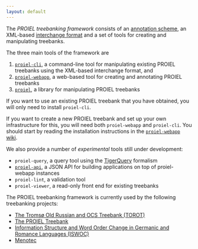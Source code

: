 ```yaml
---
layout: default
---
```


The _PROIEL treebanking framework_ consists of an [annotation
scheme](http://folk.uio.no/daghaug/syntactic_guidelines.pdf), an XML-based
[interchange
format](https://raw.githubusercontent.com/mlj/proiel-webapp/master/public/exports/proiel.xsd)
and a set of tools for creating and manipulating treebanks.

The three main tools of the framework are

1. [`proiel-cli`](https://github.com/proiel/proiel-cli), a command-line tool for manipulating existing PROIEL treebanks using the XML-based interchange format, and
2. [`proiel-webapp`](https://github.com/mlj/proiel-webapp), a web-based tool for creating and annotating PROIEL treebanks
3. [`proiel`](https://github.com/proiel/proiel), a library for manipulating PROIEL treebanks

If you want to use an existing PROIEL treebank that you have obtained, you will only need to install `proiel-cli`.

If you want to create a new PROIEL treebank and set up your own infrastructure
for this, you will need both `proiel-webapp` and `proiel-cli`. You should start
by reading the installation instructions in the [`proiel-webapp`
wiki](https://github.com/mlj/proiel-webapp/wiki).

We also provide a number of _experimental_ tools still under development:

* `proiel-query`, a query tool using the [TigerQuery](http://www.ims.uni-stuttgart.de/forschung/ressourcen/werkzeuge/TIGERSearch/doc/html/QueryLanguage.html) formalism
* [`proiel-api`](https://github.com/mlj/proiel-api), a JSON API for building applications on top of proiel-webapp instances
* `proiel-lint`, a validation tool
* `proiel-viewer`, a read-only front end for existing treebanks

The PROIEL treebanking framework is currently used by the following treebanking projects:

* [The Tromsø Old Russian and OCS Treebank (TOROT)](https://nestor.uit.no/)
* [The PROIEL Treebank](http://proiel.github.io)
* [Information Structure and Word Order Change in Germanic and Romance Languages (ISWOC)](http://iswoc.github.io)
* [Menotec](http://foni.uio.no:3000)
